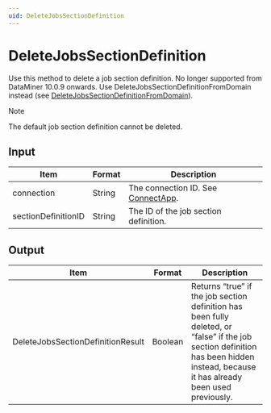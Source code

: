 ```yaml
---
uid: DeleteJobsSectionDefinition
---
```


# DeleteJobsSectionDefinition

Use this method to delete a job section definition. No longer supported from DataMiner 10.0.9 onwards. Use DeleteJobsSectionDefinitionFromDomain instead (see [DeleteJobsSectionDefinitionFromDomain](xref:DeleteJobsSectionDefinitionFromDomain)).

> [!NOTE]
> The default job section definition cannot be deleted.

## Input

| Item                | Format | Description                                          |
|---------------------|--------|------------------------------------------------------|
| connection          | String | The connection ID. See [ConnectApp](xref:ConnectApp). |
| sectionDefinitionID | String | The ID of the job section definition.                |

## Output

| Item | Format | Description |
|--|--|--|
| DeleteJobsSectionDefinitionResult | Boolean | Returns “true” if the job section definition has been fully deleted, or “false” if the job section definition has been hidden instead, because it has already been used previously. |
